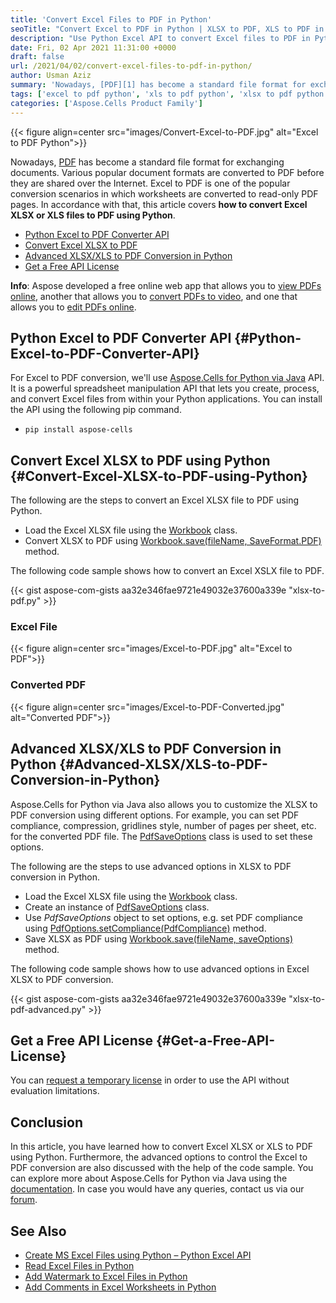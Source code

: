 ```yaml
---
title: 'Convert Excel Files to PDF in Python'
seoTitle: "Convert Excel to PDF in Python | XLSX to PDF, XLS to PDF in Python"
description: "Use Python Excel API to convert Excel files to PDF in Python. Convert XLSX to PDF or XLS to PDF from within your Python applications without MS Office."
date: Fri, 02 Apr 2021 11:31:00 +0000
draft: false
url: /2021/04/02/convert-excel-files-to-pdf-in-python/
author: Usman Aziz
summary: 'Nowadays, [PDF][1] has become a standard file format for exchanging documents. Various popular document formats are converted to PDF before they are shared over the Internet. Excel to PDF is one of the popular conversion scenarios in which worksheets are converted to read-only PDF pages. In accordance with that, this article covers **how to convert Excel XLSX or XLS files to PDF using Python**.'
tags: ['excel to pdf python', 'xls to pdf python', 'xlsx to pdf python']
categories: ['Aspose.Cells Product Family']
---
```




{{< figure align=center src="images/Convert-Excel-to-PDF.jpg" alt="Excel to PDF Python">}}


Nowadays, [PDF][2] has become a standard file format for exchanging documents. Various popular document formats are converted to PDF before they are shared over the Internet. Excel to PDF is one of the popular conversion scenarios in which worksheets are converted to read-only PDF pages. In accordance with that, this article covers **how to convert Excel XLSX or XLS files to PDF using Python**.

*   [Python Excel to PDF Converter API][3]
*   [Convert Excel XLSX to PDF][4]
*   [Advanced XLSX/XLS to PDF Conversion in Python][5]
*   [Get a Free API License][6]

**Info**: Aspose developed a free online web app that allows you to [view PDFs online][7], another that allows you to [convert PDFs to video][8], and one that allows you to [edit PDFs online][9].

## Python Excel to PDF Converter API {#Python-Excel-to-PDF-Converter-API}

For Excel to PDF conversion, we'll use [Aspose.Cells for Python via Java][10] API. It is a powerful spreadsheet manipulation API that lets you create, process, and convert Excel files from within your Python applications. You can install the API using the following pip command.

*   `pip install aspose-cells`

## Convert Excel XLSX to PDF using Python {#Convert-Excel-XLSX-to-PDF-using-Python}

The following are the steps to convert an Excel XLSX file to PDF using Python.

*   Load the Excel XLSX file using the [Workbook][11] class.
*   Convert XLSX to PDF using [Workbook.save(fileName, SaveFormat.PDF)][12] method.

The following code sample shows how to convert an Excel XSLX file to PDF.

{{< gist aspose-com-gists aa32e346fae9721e49032e37600a339e "xlsx-to-pdf.py" >}}

### Excel File



{{< figure align=center src="images/Excel-to-PDF.jpg" alt="Excel to PDF">}}


### Converted PDF



{{< figure align=center src="images/Excel-to-PDF-Converted.jpg" alt="Converted PDF">}}


## Advanced XLSX/XLS to PDF Conversion in Python {#Advanced-XLSX/XLS-to-PDF-Conversion-in-Python}

Aspose.Cells for Python via Java also allows you to customize the XLSX to PDF conversion using different options. For example, you can set PDF compliance, compression, gridlines style, number of pages per sheet, etc. for the converted PDF file. The [PdfSaveOptions][13] class is used to set these options.

The following are the steps to use advanced options in XLSX to PDF conversion in Python.

*   Load the Excel XLSX file using the [Workbook][14] class.
*   Create an instance of [PdfSaveOptions][15] class.
*   Use _PdfSaveOptions_ object to set options, e.g. set PDF compliance using [PdfOptions.setCompliance(PdfCompliance)][16] method.
*   Save XLSX as PDF using [Workbook.save(fileName, saveOptions)][17] method.

The following code sample shows how to use advanced options in Excel XLSX to PDF conversion.

{{< gist aspose-com-gists aa32e346fae9721e49032e37600a339e "xlsx-to-pdf-advanced.py" >}}

## Get a Free API License {#Get-a-Free-API-License}

You can [request a temporary license][18] in order to use the API without evaluation limitations.

## Conclusion

In this article, you have learned how to convert Excel XLSX or XLS to PDF using Python. Furthermore, the advanced options to control the Excel to PDF conversion are also discussed with the help of the code sample. You can explore more about Aspose.Cells for Python via Java using the [documentation][19]. In case you would have any queries, contact us via our [forum][20].

## See Also

*   [Create MS Excel Files using Python – Python Excel API][21]
*   [Read Excel Files in Python][22]
*   [Add Watermark to Excel Files in Python][23]
*   [Add Comments in Excel Worksheets in Python][24]




[1]: https://docs.fileformat.com/pdf/
[2]: https://docs.fileformat.com/pdf/
[3]: #Python-Excel-to-PDF-Converter-API
[4]: #Convert-Excel-XLSX-to-PDF-using-Python
[5]: #Advanced-XLSX/XLS-to-PDF-Conversion-in-Python
[6]: #Get-a-Free-API-License
[7]: https://products.aspose.app/slides/viewer/pdf
[8]: https://products.aspose.app/slides/video/pdf
[9]: https://products.aspose.app/slides/editor/pdf
[10]: https://products.aspose.com/cells/python-java/
[11]: https://apireference.aspose.com/cells/python/asposecells.api/Workbook
[12]: https://apireference.aspose.com/cells/python/asposecells.api/workbook#save(java.lang.String,%20int)
[13]: https://apireference.aspose.com/cells/python/asposecells.api/PdfSaveOptions
[14]: https://apireference.aspose.com/cells/python/asposecells.api/Workbook
[15]: https://apireference.aspose.com/cells/python/asposecells.api/PdfSaveOptions
[16]: https://apireference.aspose.com/cells/python/asposecells.api/pdfsaveoptions#Compliance
[17]: https://apireference.aspose.com/cells/python/asposecells.api/workbook#save(java.lang.String,%20com.aspose.cells.SaveOptions)
[18]: https://purchase.aspose.com/temporary-license
[19]: https://docs.aspose.com/cells/pythonjava/
[20]: https://forum.aspose.com/
[21]: https://blog.aspose.com/2020/08/19/create-excel-xls-xlsx-using-python-excel-api/
[22]: https://blog.aspose.com/2021/12/09/read-excel-files-using-python/
[23]: https://blog.aspose.com/2021/05/07/add-watermark-to-excel-worksheets-in-python/
[24]: https://blog.aspose.com/2021/06/15/add-comments-in-excel-worksheets-using-python/





